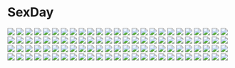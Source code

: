 # SexDay
![](https://konachan.com/image/a58a94c45afb5d227ba8aa7ffe866b15/Konachan.com%20-%20241946%20cosmic_break%20morizo_cs.jpg)
![](https://konachan.com/jpeg/2a2804a08acb3b7e73cc0bfdbce6634f/Konachan.com%20-%20181223%20blonde_hair%20blue_eyes%20cape%20effordom_soft%20game_cg%20gloves%20gun%20headband%20long_hair%20sara_tefal%20school_uniform%20thighhighs%20weapon%20yuuki_hagure.jpg)
![](https://konachan.com/jpeg/407f72183d92464309b5bc3597e7dcab/Konachan.com%20-%20245850%202girls%20barefoot%20breasts%20brown_eyes%20brown_hair%20censored%20game_cg%20long_hair%20nagai_asami%20nipples%20nude%20pink_eyes%20pussy%20spread_legs%20tomohiro_kai.jpg)
![](https://konachan.com/image/8a4de98b98280bb797dfae6f0f6f14ee/Konachan.com%20-%20219594%20aliasing%20lee_%28saraki%29%20original%20saraki.jpg)
![](https://konachan.com/jpeg/c67d38b73df6e32199127998fc0f3338/Konachan.com%20-%20283270%20anal%20ass%20bed%20blush%20breasts%20clover_%28sakura_gamer%29%20collar%20game_cg%20inma%20nipples%20nude%20pussy_juice%20red_hair%20sakura_gamer%20winged_cloud%20wristwear.jpg)
![](https://konachan.com/jpeg/8c752633b3fc29473e187bac1fc6f07f/Konachan.com%20-%2070763%20ar_forgotten_summer%20black_hair%20candy%20circus%20goth-loli%20gothic%20gun%20knife%20lolita_fashion%20lollipop%20medes%20red_eyes%20thighhighs%20weapon%20white.jpg)
![](https://konachan.com/image/627422372be4860038c65b354670978a/Konachan.com%20-%20282402%202girls%20blonde_hair%20blue_eyes%20dark%20dress%20gray_hair%20long_hair%20original%20red_eyes%20saraki%20signed%20twintails.jpg)
![](https://konachan.com/jpeg/fd2baddcd6090b8afb967167c2abdabc/Konachan.com%20-%20183509%20madotsuki%20ryosios%20yume_nikki.jpg)
![](https://konachan.com/image/81aff90b04e4d36014ce6b08c9276a22/Konachan.com%20-%20203550%20beach%20bikini%20black_hair%20blush%20breasts%20brown_hair%20cleavage%20drink%20green_hair%20horns%20original%20swimsuit%20tail%20yoo_%28tabi_no_shiori%29.jpg)
![](https://konachan.com/image/cfb3f7cdb7dfdc5c5d7348bf3f84e0f9/Konachan.com%20-%20143725%20blush%20breasts%20cleavage%20inugahora_an%20japanese_clothes%20kimono%20tagme.jpg)
![](https://konachan.com/jpeg/0e41dfa10836b319e0b18e2ba1595795/Konachan.com%20-%20138652%20dolphin_divers%20game_cg%20ogura_minamo%20senomoto_hisashi.jpg)
![](https://konachan.com/jpeg/4dd13042b0c23054b9e4bb5ccc0e5581/Konachan.com%20-%20220423%20animal%20ass%20blonde_hair%20blue_eyes%20blush%20breasts%20cat%20haribote_%28tarao%29%20high_school_fleet%20long_hair%20wilhelmina_braunschweig_ingenol_friedeburg.jpg)
![](https://konachan.com/image/f25f4bbd896e7b0e583b766f32e61170/Konachan.com%20-%20109776%20blue_eyes%20blue_hair%20clouds%20dress%20flowers%20gloves%20grass%20idolmaster%20kannasetsuna%20mizutani_eri%20short_hair%20sky%20water.jpg)
![](https://konachan.com/image/51b405f6b1b1178667ae0df7170d6708/Konachan.com%20-%2011917%20ribbons%20suzuhira_hiro.jpg)
![](https://konachan.com/image/ad3dfa13b7ffa82d48fd31e105c19c4d/Konachan.com%20-%20283700%20asa_no_ha%20bed%20blue_hair%20blush%20braids%20green_eyes%20original%20panties%20panty_pull%20school_uniform%20short_hair%20skirt%20thighhighs%20underwear%20zettai_ryouiki.jpg)
![](https://konachan.com/image/6f41fc7b200c7ddc7db68c2ac2e93897/Konachan.com%20-%20306369%20ass%20bed%20blush%20bondage%20book%20brown_hair%20chain%20fire_emblem%20gag%20gray_eyes%20green_eyes%20loli%20long_hair%20nude%20red_eyes%20twintails%20white_hair%20yuri-yuri.jpg)
![](https://konachan.com/jpeg/fbb55fd852d6a2ee86d2aa29d4ef5433/Konachan.com%20-%2064793%20bed%20green_hair%20hidamari_sketch%20long_hair%20sleeping%20supersonicdarky%20yoshinoya-sensei.jpg)
![](https://konachan.com/jpeg/52e5c3fd5752113f3d1ab9face253847/Konachan.com%20-%20201180%202girls%20anus%20ass%20ass_grab%20braids%20breasts%20empress%20game_cg%20glasses%20mitarai_yuuna%20nipples%20nude%20pussy%20sei_shoujo%20starless%20thighhighs%20uncensored.jpg)
![](https://konachan.com/jpeg/d1f06a0b4a88d41a17c60e62cd253d08/Konachan.com%20-%20221815%202girls%20aqua_eyes%20blush%20bow%20breasts%20brown_hair%20food%20fruit%20ice_cream%20long_hair%20original%20purple_eyes%20ribbons%20short_hair%20skirt%20strawberry%20waifu2x%20water.jpg)
![](https://konachan.com/image/bd71469ac4c9b8cbe39bb389a33dec37/Konachan.com%20-%20146477%20all_male%20kuroko_no_basket%20male%20tagme%20tagme_%28artist%29%20tagme_%28character%29.jpg)
![](https://konachan.com/image/a34dd700e31e430f7a88deec32c4d0cd/Konachan.com%20-%2061218%20black_hair%20blue_eyes%20bra%20breasts%20cleavage%20el_cazador_de_la_bruja%20jody_hayward%20long_hair%20necklace%20open_shirt%20panties%20pantyhose%20saipaco%20skirt%20underwear.jpg)
![](https://konachan.com/jpeg/18f4dead4a078a1d9e3c7ea30150f07c/Konachan.com%20-%20281670%20building%20city%20forest%20kneehighs%20original%20pochi_%28poti1990%29%20ruins%20scenic%20school_uniform%20tree%20twintails%20water.jpg)
![](https://konachan.com/image/86fb583543598ffcb560cfb808588aaf/Konachan.com%20-%20142072%20barefoot%20hatsune_miku%20vocaloid.jpg)
![](https://konachan.com/jpeg/00f6591c3bd8173ca780171f5db8a522/Konachan.com%20-%2082443%20drums%20guitar%20hinata_mutsuki%20instrument%20izumi_kyouka%20kouda_hazumi%20matsuoka_kanade%20natsume_otona%20school_uniform%20skyfish%20yotsuiro_passionato%21.jpg)
![](https://konachan.com/jpeg/ee19ddf82ed3f5462e207499ef9a1107/Konachan.com%20-%20267285%20barefoot%20blue_hair%20blush%20bra%20breasts%20bunny_ears%20cropped%20green_eyes%20headband%20idolmaster%20long_hair%20navel%20nipples%20panties%20phone%20pubic_hair%20underwear%20wink.jpg)
![](https://konachan.com/jpeg/71d39651830fc9ab5960968eb73935f1/Konachan.com%20-%20260539%20barefoot%20breasts%20brown_eyes%20brown_hair%20cleavage%20earth%20flowers%20japanese_clothes%20kimono%20mosta_%28lo1777789%29%20night%20original%20planet%20ribbons%20short_hair%20sky.jpg)
![](https://konachan.com/image/dd575673d752dbe215f278f298ff63aa/Konachan.com%20-%20250371%20apec-lan%20building%20chain%20city%20clouds%20moon%20night%20petals%20scenic%20sky%20sword%20weapon.jpg)
![](https://konachan.com/jpeg/b9b71e5dc8589eb416c130576f7c5501/Konachan.com%20-%20249631%20akemi_homura%20kaname_madoka%20mahou_shoujo_madoka_magica%20shuang_ye.jpg)
![](https://konachan.com/image/39cd77aeb92b35f27fecfd0d3bf56636/Konachan.com%20-%2028374%20alice_parade%20cum%20game_cg%20hat%20odoodo_funny%20unisonshift.jpg)
![](https://konachan.com/image/bfa34a274431641408d160577ba395b6/Konachan.com%20-%20151444%20muso-comet%20original.jpg)
![](https://konachan.com/image/fe9548ea9a38d812721e5d7fdc32f626/Konachan.com%20-%20157368%20aircraft%20all_male%20blonde_hair%20city%20male%20original%20purple_eyes%20scenic%20seafh%20short_hair%20sunset.jpg)
![](https://konachan.com/image/a6c378072900e7cc3438fb3d36369fc8/Konachan.com%20-%20199640%202girls%20bai_yemeng%20blue_eyes%20breasts%20brown_hair%20choker%20cleavage%20gloves%20navel%20original%20pixiv_fantasia%20red_hair%20shorts%20tian_ling_ganlu%20yellow_eyes.jpg)
![](https://konachan.com/image/4ebfa6234cc8ad4540c6b3ff1b573a59/Konachan.com%20-%2079063%20bloomers%20blue_eyes%20gray_hair%20gym_uniform%20izayoi_sakuya%20short_hair%20thighhighs%20touhou.jpg)
![](https://konachan.com/jpeg/e8e2ef03e09d36ebeb5d4e92b6607652/Konachan.com%20-%2090557%20asuka_mirai%20blue_eyes%20brown_hair%20clouds%20game_cg%20journey%20long_hair%20mikeou%20nanairo_kouro%20night%20school_uniform%20sky%20water.jpg)
![](https://konachan.com/jpeg/97b1471a0c8c7948ad3d2d532537eef7/Konachan.com%20-%20249063%20aqua_hair%20close%20hatsune_miku%20tagme_%28artist%29%20vocaloid.jpg)
![](https://konachan.com/image/e1ca154956a0d6004d5e10a213e58759/Konachan.com%20-%20281309%20animal%20book%20bow%20breasts%20brown_eyes%20brown_hair%20cake%20cat%20cleavage%20computer%20danann%20drink%20flowers%20food%20fruit%20long_hair%20original%20pantyhose%20paper%20skirt.jpg)
![](https://konachan.com/image/3ade3183e673bba7d24632753b88db08/Konachan.com%20-%2023753%20nicholas_d_wolfwood%20trigun%20vash_the_stampede.jpg)
![](https://konachan.com/image/ac4d1bb65e27186770d4b870c0c2996b/Konachan.com%20-%20264639%20anthropomorphism%20bikini_top%20boat%20breasts%20hoodie%20kantai_collection%20kuro_oolong%20purple_eyes%20re-class_battleship%20scarf%20short_hair%20white_hair.jpg)
![](https://konachan.com/image/aa105cf2dcb805ef285017497773104e/Konachan.com%20-%20275431%20barefoot%20bed%20breasts%20brown_eyes%20brown_hair%20long_hair%20murata_taichi%20navel%20no_bra%20open_shirt%20original%20school_uniform%20shirt%20skirt.jpg)
![](https://konachan.com/image/4c4447c53d4e3752612f27bf2a11ffdc/Konachan.com%20-%20218053%20blue_eyes%20cropped%20gray_hair%20hatsune_miku%20long_hair%20natsu97%20navel%20tail%20vocaloid.jpg)
![](https://konachan.com/image/034b9730e498db11bb8b729e92487ce8/Konachan.com%20-%20231099%20aliasing%20animal%20autumn%20bird%20blush%20building%20drink%20food%20japanese_clothes%20leaves%20long_hair%20male%20miko%20original%20ponytail%20red_eyes%20shrine%20water%20waterfall.jpg)
![](https://konachan.com/image/7e8e701976b22d339c2e7bceb0075fb5/Konachan.com%20-%20239182%20book%20dress%20flowers%20leaves%20nauimusuka%20original%20rose%20scenic.jpg)
![](https://konachan.com/jpeg/dd819fd0d7d6fe1543df3044098dad95/Konachan.com%20-%20116525%20bandage%20black_hair%20c%3Adrive%20fusataka_shikibu%20game_cg%20green_eyes%20kotowari%20long_hair%20panties%20ponytail%20school_uniform%20skirt%20thighhighs%20underwear%20upskirt.jpg)
![](https://konachan.com/jpeg/b62ddc66474f619978683463fe0b7e4a/Konachan.com%20-%20192807%20black_hair%20blue_eyes%20blue_hair%20drink%20fang%20food%20game_cg%20group%20headband%20kagami_aoi%20long_hair%20male%20navel%20pink_hair%20pocky%20shorts%20skirt%20sprite%20suzumori.jpg)
![](https://konachan.com/image/766efeeeb35f2fc03518380d1320435d/Konachan.com%20-%2073976%20gray_eyes%20japanese_clothes%20kunimura_hakushi%20original%20red_hair%20scarf%20short_hair%20sword%20weapon%20yukata.jpg)
![](https://konachan.com/image/9cc413be508f6d613a7bbbc574047a2e/Konachan.com%20-%20105541%20akemi_homura%20jpeg_artifacts%20kaname_madoka%20mahou_shoujo_madoka_magica%20miki_sayaka%20sakura_kyouko%20tomoe_mami.jpg)
![](https://konachan.com/jpeg/60a6b9a77adb27e48d71ad2cd1c3ffd8/Konachan.com%20-%20288398%202girls%20barefoot%20bikini%20braids%20breasts%20cameltoe%20cleavage%20drink%20food%20glasses%20ice_cream%20kagome%20ponytail%20popsicle%20purple_eyes%20short_hair%20swimsuit%20water.jpg)
![](https://konachan.com/image/9967dba5814e5aaa57e83c0f2362ecb8/Konachan.com%20-%2079673%20animal%20bird%20green_eyes%20hat%20kosuzu%20long_hair%20original%20pink_hair%20yamamoto_kazue.jpg)
![](https://konachan.com/image/1053f0d03fabd6d0c5d6278de9d6b5e4/Konachan.com%20-%2043010%20hatsune_miku%20long_hair%20skirt%20sukua%20thighhighs%20tie%20twintails%20vocaloid.jpg)
![](https://konachan.com/image/d7b83cfebda4c1d8663d24e0f6f47121/Konachan.com%20-%20258545%20clouds%20dacchi%20nobody%20original%20realistic%20scenic%20sky.jpg)
![](https://konachan.com/image/3be84314edd9fab8d5eec79fe60fa768/Konachan.com%20-%2083691%20bel_%28pokemon%29%20cheren%20n%20pokemon%20touko_%28pokemon%29%20touya.jpg)
![](https://konachan.com/image/7e4e794f861636feb4c65f2021a4a544/Konachan.com%20-%20152340%20barefoot%20bed%20blue_hair%20blush%20brown_eyes%20nipples%20original%20purple_hair%20short_hair%20uz3d.jpg)
![](https://konachan.com/image/7f99b3d6a5a6f50a341f257169919970/Konachan.com%20-%2097218%20akiyama_mio%20animal_ears%20catgirl%20chibi%20food%20fujieda_miyabi%20hirasawa_ui%20hirasawa_yui%20k-on%21%20maid%20nakano_azusa%20suzuki_jun%20tail%20tainaka_ritsu%20thighhighs.jpg)
![](https://konachan.com/image/2784e7bd0ed9348e72d69c7c8370f6d6/Konachan.com%20-%20100110%20dress%20gloves%20kyouka_hatori%20original%20pink_hair%20pixiv_fantasia%20purple_eyes%20short_hair%20tiara%20weapon.jpg)
![](https://konachan.com/image/24e3442ecb0d4aa6b53965152fadb66f/Konachan.com%20-%2068251%20hatsune_miku%20twintails%20vocaloid.jpg)
![](https://konachan.com/image/294336b35ae48343fa7843434576f38c/Konachan.com%20-%20171226%20anthropomorphism%20blue_eyes%20blue_hair%20couch%20green_eyes%20iona_%28arpeggio%29%20kawasaki_tsukasa%20long_hair%20megami%20pantyhose%20scan%20school_uniform%20takao_%28arpeggio%29.jpg)
![](https://konachan.com/image/add7bd9008c0575f7374807414ca6c91/Konachan.com%20-%20144979%20apron%20ass%20breasts%20busujima_saeko%20cleavage%20highschool_of_the_dead%20long_hair%20naked_apron%20nopan%20pussy%20sideboob%20uncensored.jpg)
![](https://konachan.com/jpeg/6bcebff4c430fff6d8b70e329a85fc96/Konachan.com%20-%20287647%20barefoot%20bikini%20blush%20breasts%20brown_eyes%20cleavage%20kirara_fantasia%20navel%20orange_hair%20short_hair%20signed%20swimsuit%20twintails%20umiroku.jpg)
![](https://konachan.com/image/7bb84dfa1985f548c6a054e6b9c63369/Konachan.com%20-%2026098%20blue_eyes%20blue_hair%20katana%20long_hair%20mitsurugi_meiya%20muv-luv%20school_uniform%20skirt%20sword%20weapon.jpeg)
![](https://konachan.com/jpeg/718206f6a05bac8c697664a921ef7c03/Konachan.com%20-%20301442%20anus%20ass%20ass_grab%20blush%20breasts%20brown_eyes%20bunny%20cropped%20garter_belt%20gray_hair%20long_hair%20nipples%20no_bra%20pussy%20stockings%20uncensored%20waifu2x.jpg)
![](https://konachan.com/jpeg/c509e1e48b0e58922a2b1e25da176c6f/Konachan.com%20-%20293938%20blush%20bra%20brown_hair%20kunikida_hanamaru%20love_live%21_sunshine%21%21%20navel%20panties%20tsubure_manjuu%20underwear%20yellow_eyes.jpg)
![](https://konachan.com/image/8cc7e80df2100738347da810b38318c0/Konachan.com%20-%2085532%20asgr%20fire%20flowers%20navel%20orange_eyes%20original%20pixiv_fantasia%20skintight%20thighhighs%20white_hair%20wings.jpg)
![](https://konachan.com/jpeg/561f35f6597ebd31b61b93a074591292/Konachan.com%20-%20183678%20aimai_renai%20blonde_hair%20blue_eyes%20bow%20cameltoe%20game_cg%20interheart%20long_hair%20panties%20saeki_minami%20school_uniform%20teddy_bear%20thighhighs%20underwear.jpg)
![](https://konachan.com/image/f458a1333e4bb8a867f0fec3f5e64d4b/Konachan.com%20-%20191067%20animal_ears%20black_hair%20blue_eyes%20bow%20catgirl%20gun%20headdress%20kimdazzi%20long_hair%20maid%20original%20pantyhose%20skirt%20weapon.jpg)
![](https://konachan.com/image/3d451687f27421e4cfaf619e55a39ee1/Konachan.com%20-%20220937%20black_hair%20blue_eyes%20frill%20game_cg%20ikura_nagisa%20oikawa_miu%20panties%20skirt%20sport%20tennis%20underwear.jpg)
![](https://konachan.com/image/9384c25aed3e6b9e4caac95ef5ec3f66/Konachan.com%20-%2042461%20anubis%20mecha%20zone_of_the_enders.jpg)
![](https://konachan.com/jpeg/3fd1792bad7286741c04b889ff7b952e/Konachan.com%20-%2038360%20erica_hartmann%20strike_witches.jpg)
![](https://konachan.com/jpeg/b1f5f601479f17096c3e8f44e8413f88/Konachan.com%20-%20124198%20braids%20gray_hair%20izayoi_sakuya%20maid%20short_hair%20touhou%20yokohachi.jpg)
![](https://konachan.com/jpeg/7436d555ecacbd79879f6529ac958c62/Konachan.com%20-%20222722%20animal%20bird%20breasts%20cage%20choker%20cleavage%20crown%20dangmill%20gray_hair%20gwendolyn%20headdress%20odin_sphere%20short_hair%20spear%20stars%20weapon%20wings.jpg)
![](https://konachan.com/jpeg/d9cd724462649d959617a4c9a3196631/Konachan.com%20-%20272063%20blue_eyes%20book%20bow%20breasts%20brown_hair%20catgirl%20censored%20clouds%20condom%20long_hair%20nipples%20no_bra%20open_shirt%20original%20pussy%20sky%20sunset%20tail%20thighhighs.jpg)
![](https://konachan.com/jpeg/1743299895d75cc571d510601f509388/Konachan.com%20-%2029093%20animal_ears%20bell%20blush%20catgirl%20collar%20izumi_ako%20mahou_sensei_negima%20purple_hair%20ribbons%20short_hair%20shorts%20tail%20yellow_eyes.jpg)
![](https://konachan.com/image/2d763c8e376eb901e81a8238f64c92a4/Konachan.com%20-%20199496%20anthropomorphism%20anus%20atago_%28kancolle%29%20breasts%20censored%20group%20hat%20headband%20nagato_%28kancolle%29%20nipples%20ohigetan%20panties%20thighhighs%20underwear%20wet.jpg)
![](https://konachan.com/image/5e024d29ff772995fb1fcce6617309aa/Konachan.com%20-%20179866%20con_pota%20hakodate_omiko%20inumuta_houka%20iori_shirou%20jakuzure_nonon%20kill_la_kill%20kiryuin_satsuki%20matoi_ryuuko%20sanageyama_uzu%20soroi_mitsuzou.jpg)
![](https://konachan.com/jpeg/938ec70b444fe9dc5c7420dcec10400e/Konachan.com%20-%20111692%20barefoot%20book%20favorite%20game_cg%20irotoridori_no_sekai%20natsume_suzu%20panties%20purple_hair%20school_uniform%20shida_kazuhiro%20short_hair%20underwear%20yellow_eyes.jpg)
![](https://konachan.com/jpeg/58a08c943681a75093db0dc452166c83/Konachan.com%20-%20156272%20aqua_hair%20barefoot%20blush%20hatsune_miku%20long_hair%20swimsuit%20twintails%20vocaloid%20wokada.jpg)
![](https://konachan.com/jpeg/1ed371bf7462abdb8f2e2f24fa50d725/Konachan.com%20-%20275824%20animal_ears%20anus%20barefoot%20bell%20bow%20breasts%20christmas%20dokomon%20gloves%20green_eyes%20headphones%20kneehighs%20long_hair%20navel%20ribbons%20underboob%20white.jpg)
![](https://konachan.com/jpeg/4ac0c48ff478a50454cc04b8b56038a2/Konachan.com%20-%20110198%20animal_ears%20blush%20chibi%20foxgirl%20kisumi%20long_hair%20murzac%20nude%20original%20red_eyes%20tail%20vector%20white%20white_hair.jpg)
![](https://konachan.com/image/d1f4121f55285ec8265071fd300001de/Konachan.com%20-%2014840%20bandaid%20food%20ice_cream%20popsicle%20shorts%20starship_girl_yamamoto_yohko%20yamamoto_yohko.jpg)
![](https://konachan.com/image/2cad5291752c8f0958027dd004b1ceb8/Konachan.com%20-%20234712%20bed%20bikini%20black_hair%20blush%20breast_hold%20breasts%20catgirl%20fang%20nipples%20nironiro%20pussy%20short_hair%20swimsuit%20tail%20thighhighs%20wet%20wristwear%20yellow_eyes.jpg)
![](https://konachan.com/image/f048657bcf822c65fcefa2fd1ef7ec33/Konachan.com%20-%2013178%20blonde_hair%20tagme.jpg)
![](https://konachan.com/image/ca8b5f922171810013715e8326f748c7/Konachan.com%20-%20259223%20aliasing%20blush%20brown_eyes%20brown_hair%20close%20karakai_jouzu_no_takagi-san%20loli%20long_hair%20male%20school_uniform%20short_hair%20sigit_dwiky%20takagi-san.jpg)
![](https://konachan.com/image/e23a2c96f9258d04281b209b662f733b/Konachan.com%20-%2028742%20tagme.jpg)
![](https://konachan.com/image/92154ee079249b68c9085f27620c5f71/Konachan.com%20-%20295787%20building%20city%20dark%20industrial%20original%20scarf%20scenic%20short_hair%20snow%20unagi189.jpg)
![](https://konachan.com/jpeg/41d8375e8887bdb86815964995c327b8/Konachan.com%20-%20173736%20anthropomorphism%20ere_%282516325%29%20i-168_%28kancolle%29%20kantai_collection%20long_hair%20pink_eyes%20ponytail%20red_hair%20school_swimsuit%20school_uniform%20swimsuit.jpg)
![](https://konachan.com/image/e8cbbda00bbe3dff6a9dc2045b514fc2/Konachan.com%20-%20200328%20aircraft%20aqua_hair%20boots%20building%20city%20garter%20goggles%20group%20gumi%20headband%20ia%20kaito%20loglancer%20male%20pink_hair%20scarf%20shorts%20skirt%20socks%20vocaloid%20yan_he.jpg)
![](https://konachan.com/jpeg/24a3fc5ed99bfdbd1eca1458618a07e3/Konachan.com%20-%20108920%20blonde_hair%20blue_eyes%20breasts%20censored%20game_cg%20journey%20nanairo_kouro%20nipples%20pussy%20pussy_juice%20rachel_windsor%20rakko%20thighhighs%20wet.jpg)
![](https://konachan.com/jpeg/3f89ef9025b71cb723b23548af0236df/Konachan.com%20-%20190340%202girls%20anthropomorphism%20breasts%20cleavage%20dress%20kantai_collection%20long_hair%20midway_hime%20red_eyes%20sakurazawa_izumi%20thighhighs%20torn_clothes%20white_hair.jpg)
![](https://konachan.com/image/3c5f2802901cfcdcc534276f0a5f576d/Konachan.com%20-%208178%20cape%20louise_fran%C3%A7oise_le_blanc_de_la_valli%C3%A8re%20panties%20pink%20underwear%20zero_no_tsukaima.jpg)
![](https://konachan.com/jpeg/c1edc43540925e17d8e22e5df0e74ade/Konachan.com%20-%20120572%20anus%20ass%20blush%20flowers%20game_cg%20komori_kei%20lisa_eostre%20long_hair%20nude%20purple_hair%20pussy%20red_eyes%20ribbons%20tree%20twintails%20uncensored%20white_hair.jpg)
![](https://konachan.com/jpeg/d52dad91a55e50a7d424e510c6dc6ff7/Konachan.com%20-%20176070%20blonde_hair%20blue_eyes%20chiisana_kanojo_no_sayokyoku%20feng%20game_cg%20headband%20katagai_shione%20long_hair%20tsurusaki_takahiro%20uniform.jpg)
![](https://konachan.com/image/f3819510fbe7e0a5811a4b9fe874eaf1/Konachan.com%20-%20245548%20bondage%20boots%20breasts%20cc%20code_geass%20green_hair%20kaname_aomame%20long_hair%20navel%20nude%20wristwear%20yellow_eyes.jpg)
![](https://konachan.com/image/ea3253d1c5386276a2598f2cb189b359/Konachan.com%20-%20169586%20animal_ears%20blush%20bondage%20brown_eyes%20brown_hair%20catgirl%20chen%20fang%20hat%20rope%20short_hair%20skirt%20socks%20tail%20tam_out_%28datam%29%20touhou.jpg)
![](https://konachan.com/jpeg/609c331272d02c2dc07e879da74630a7/Konachan.com%20-%20185560%20anthropomorphism%20ass%20blush%20brown_hair%20fukai_ryousuke%20kantai_collection%20panties%20school_uniform%20short_hair%20signed%20tears%20underwear%20water%20wet%20yellow_eyes.jpg)
![](https://konachan.com/image/17dd7d1e975b2eb12a52f9a9cf00729b/Konachan.com%20-%2020471%20batou%20ghost_in_the_shell%20kusanagi_motoko.jpg)
![](https://konachan.com/image/87870aa50573a3e02676ed65c25fa8b5/Konachan.com%20-%2090282%20black_rock_shooter%20chain%20gun%20kuroi_mato%20weapon.jpg)
![](https://konachan.com/image/58cded829bfc862b2f909cbeeea48f5a/Konachan.com%20-%2083750%20group%20hatsune_miku%20kagamine_len%20kagamine_rin%20male%20megurine_luka%20meiko%20sleeping%20swordsouls%20twintails%20vocaloid.jpg)
![](https://konachan.com/image/b6e86301512e7498d13df3aba86b4594/Konachan.com%20-%20278605%20aqua_eyes%20blonde_hair%20close%20gloves%20kazeno%20valentine%20violet_evergarden%20violet_evergarden_%28character%29%20watermark.jpg)
![](https://konachan.com/jpeg/809f3e8e3631ddc0396ff13f17a701c3/Konachan.com%20-%20192431%20animal_ears%20blue_eyes%20blush%20catgirl%20long_hair%20maid%20original%20panties%20sayori%20scan%20tail%20thighhighs%20underwear%20vanilla_%28sayori%29%20white_hair.jpg)
![](https://konachan.com/jpeg/ac86b74ef760fdc62d9e35ba40417121/Konachan.com%20-%20277604%20barefoot%20blue_eyes%20blue_hair%20bow%20flowers%20ke-ta%20long_hair%20nude%20ofuda%20petals%20scan%20touhou%20wristwear%20yorigami_shion.jpg)
![](https://konachan.com/image/4eb656880a50eb9d7bd2b3ea828dc1e5/Konachan.com%20-%2083749%20kanaria%20rozen_maiden%20wada_rco.jpg)
